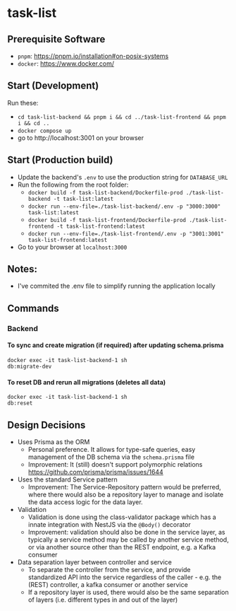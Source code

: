 # task-list

## Prerequisite Software

- `pnpm`: https://pnpm.io/installation#on-posix-systems
- `docker`: https://www.docker.com/

## Start (Development)

Run these:

- `cd task-list-backend && pnpm i && cd ../task-list-frontend && pnpm i && cd ..`
- `docker compose up`
- go to http://localhost:3001 on your browser

## Start (Production build)

- Update the backend's `.env` to use the production string for `DATABASE_URL`
- Run the following from the root folder:
  - `docker build -f task-list-backend/Dockerfile-prod ./task-list-backend -t task-list:latest`
  - `docker run --env-file=./task-list-backend/.env -p "3000:3000" task-list:latest`
  - `docker build -f task-list-frontend/Dockerfile-prod ./task-list-frontend -t task-list-frontend:latest`
  - `docker run --env-file=./task-list-frontend/.env -p "3001:3001" task-list-frontend:latest`
- Go to your browser at `localhost:3000`

## Notes:

- I've commited the .env file to simplify running the application locally

## Commands

### Backend

#### To sync and create migration (if required) after updating schema.prisma

```
docker exec -it task-list-backend-1 sh
db:migrate-dev
```

#### To reset DB and rerun all migrations (deletes all data)

```
docker exec -it task-list-backend-1 sh
db:reset
```

## Design Decisions

- Uses Prisma as the ORM
  - Personal preference. It allows for type-safe queries, easy management of the DB schema via the `schema.prisma` file
  - Improvement: It (still) doesn't support polymorphic relations https://github.com/prisma/prisma/issues/1644
- Uses the standard Service pattern
  - Improvement: The Service-Repository pattern would be preferred, where there would also be a repository layer to manage and isolate the data access logic for the data layer.
- Validation
  - Validation is done using the class-validator package which has a innate integration with NestJS via the `@Body()` decorator
  - Improvement: validation should also be done in the service layer, as typically a service method may be called by another service method, or via another source other than the REST endpoint, e.g. a Kafka consumer
- Data separation layer between controller and service
  - To separate the controller from the service, and provide standardized API into the service regardless of the caller - e.g. the (REST) controller, a kafka consumer or another service
  - If a repository layer is used, there would also be the same separation of layers (i.e. different types in and out of the layer)
